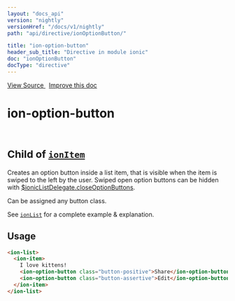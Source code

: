 ```yaml
---
layout: "docs_api"
version: "nightly"
versionHref: "/docs/v1/nightly"
path: "api/directive/ionOptionButton/"

title: "ion-option-button"
header_sub_title: "Directive in module ionic"
doc: "ionOptionButton"
docType: "directive"
---
```


<div class="improve-docs">
<a href='https://github.com/driftyco/ionic-v1/blob/master/js/angular/directive/itemOptionButton.js#L4'>
View Source
</a>
&nbsp;
<a href='http://github.com/driftyco/ionic/edit/1.x/js/angular/directive/itemOptionButton.js#L4'>
Improve this doc
</a>
</div>




<h1 class="api-title">

ion-option-button


<br />
<small>
Child of <a href="/docs/v1/nightly/api/directive/ionItem/"><code>ionItem</code></a>
</small>


</h1>





Creates an option button inside a list item, that is visible when the item is swiped
to the left by the user.  Swiped open option buttons can be hidden with
<a href="/docs/v1/nightly/api/service/$ionicListDelegate/#closeOptionButtons">$ionicListDelegate.closeOptionButtons</a>.

Can be assigned any button class.

See <a href="/docs/v1/nightly/api/directive/ionList/"><code>ionList</code></a> for a complete example & explanation.









<h2 id="usage">Usage</h2>

```html
<ion-list>
  <ion-item>
    I love kittens!
    <ion-option-button class="button-positive">Share</ion-option-button>
    <ion-option-button class="button-assertive">Edit</ion-option-button>
  </ion-item>
</ion-list>
```









